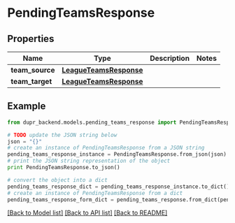 # PendingTeamsResponse


## Properties
Name | Type | Description | Notes
------------ | ------------- | ------------- | -------------
**team_source** | [**LeagueTeamsResponse**](LeagueTeamsResponse.md) |  | 
**team_target** | [**LeagueTeamsResponse**](LeagueTeamsResponse.md) |  | 

## Example

```python
from dupr_backend.models.pending_teams_response import PendingTeamsResponse

# TODO update the JSON string below
json = "{}"
# create an instance of PendingTeamsResponse from a JSON string
pending_teams_response_instance = PendingTeamsResponse.from_json(json)
# print the JSON string representation of the object
print PendingTeamsResponse.to_json()

# convert the object into a dict
pending_teams_response_dict = pending_teams_response_instance.to_dict()
# create an instance of PendingTeamsResponse from a dict
pending_teams_response_form_dict = pending_teams_response.from_dict(pending_teams_response_dict)
```
[[Back to Model list]](../README.md#documentation-for-models) [[Back to API list]](../README.md#documentation-for-api-endpoints) [[Back to README]](../README.md)


